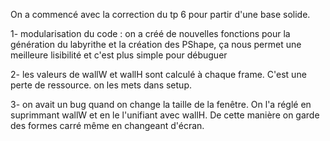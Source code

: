 On a commencé avec la correction du tp 6 pour partir d'une base solide.

1- modularisation du code : 
on a créé de nouvelles fonctions pour la génération du labyrithe et la création des PShape,
ça nous permet une meilleure lisibilité et c'est plus simple pour débuguer

2- les valeurs de wallW et wallH sont calculé à chaque frame. C'est une perte de ressource.
on les mets dans setup.

3- on avait un bug quand on change la taille de la fenêtre. On l'a réglé en suprimmant wallW
et en le l'unifiant avec wallH. De cette manière on garde des formes carré même en changeant d'écran.